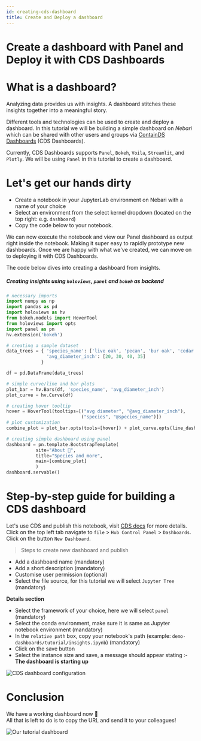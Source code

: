 ```yaml
---
id: creating-cds-dashboard
title: Create and Deploy a dashboard
---
```


# Create a dashboard with Panel and Deploy it with CDS Dashboards

# What is a dashboard?

Analyzing data provides us with insights. A dashboard stitches these insights together into a meaningful story.

Different tools and technologies can be used to create and deploy a dashboard. In this tutorial
we will be building a simple dashboard on _Nebari_ which can be shared with other users and groups via
[ContainDS Dashboards](https://cdsdashboards.readthedocs.io/en/stable/) (CDS Dashboards).

Currently, CDS Dashboards supports `Panel`, `Bokeh`, `Voila`, `Streamlit`, and `Plotly`.
We will be using `Panel` in this tutorial to create a dashboard.

# Let's get our hands dirty

- Create a notebook in your JupyterLab environment on Nebari with a name of your choice
- Select an environment from the select kernel dropdown (located on the top right: e.g. `dashboard`)
- Copy the code below to your notebook.

We can now execute the notebook and view our Panel dashboard as output right inside the notebook.
Making it super easy to rapidly prototype new dashboards. Once we are happy with what we've created,
we can move on to deploying it with CDS Dashboards.

The code below dives into creating a dashboard from insights.

##### Creating insights using `holoviews`, `panel` and `bokeh` as backend

```python
# necessary imports
import numpy as np
import pandas as pd
import holoviews as hv
from bokeh.models import HoverTool
from holoviews import opts
import panel as pn
hv.extension('bokeh')

# creating a sample dataset
data_trees = { 'species_name': ['live oak', 'pecan', 'bur oak', 'cedar elm'],
               'avg_diameter_inch': [20, 30, 40, 35]
             }

df = pd.DataFrame(data_trees)

# simple curve/line and bar plots
plot_bar = hv.Bars(df, 'species_name', 'avg_diameter_inch')
plot_curve = hv.Curve(df)

# creating hover tooltip
hover = HoverTool(tooltips=[("avg diameter", "@avg_diameter_inch"),
                            ("species", "@species_name")])
# plot customization
combine_plot = plot_bar.opts(tools=[hover]) + plot_curve.opts(line_dash='dashed')

# creating simple dashboard using panel
dashboard = pn.template.BootstrapTemplate(
           site="About 🌳",
           title="Species and more",
           main=[combine_plot]
           )
dashboard.servable()
```

# Step-by-step guide for building a CDS dashboard

Let's use CDS and publish this notebook, visit [CDS docs](https://cdsdashboards.readthedocs.io/en/stable/) for more details.
Click on the top left tab navigate to `file` > `Hub Control Panel` > `Dashboards`. Click on the button `New Dashboard`.

> Steps to create new dashboard and publish

- Add a dashboard name (mandatory)
- Add a short description (mandatory)
- Customise user permission (optional)
- Select the file source, for this tutorial we will select `Jupyter Tree` (mandatory)

**Details section**

- Select the framework of your choice, here we will select `panel` (mandatory)
- Select the conda environment, make sure it is same as Jupyter notebook environment (mandatory)
- In the `relative path` box, copy your notebook's path (example: `demo-dashboards/tutorial/insights.ipynb`) (mandatory)
- Click on the save button
- Select the instance size and save, a message should appear stating :- **The dashboard is starting up**

![CDS dashboard configuration](/img/cds_details.png)

# Conclusion

We have a working dashboard now 🎉  
All that is left to do is to copy the URL and send it to your colleagues!

![Our tutorial dashboard](/img/dashboard.png)
